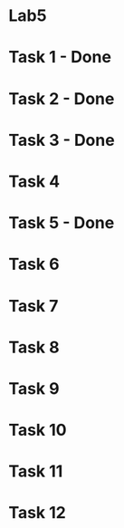 # Lab5
# Task 1 - Done 
# Task 2 - Done
# Task 3 - Done
# Task 4
# Task 5 - Done
# Task 6
# Task 7
# Task 8
# Task 9
# Task 10
# Task 11
# Task 12
